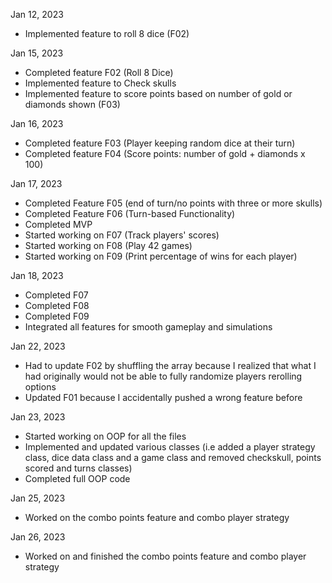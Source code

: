Jan 12, 2023

-   Implemented feature to roll 8 dice (F02)

Jan 15, 2023

-   Completed feature F02 (Roll 8 Dice)
-   Implemented feature to Check skulls
-   Implemented feature to score points based on number of gold or diamonds shown (F03)

Jan 16, 2023

-   Completed feature F03 (Player keeping random dice at their turn)
-   Completed feature F04 (Score points: number of gold + diamonds x 100)

Jan 17, 2023

-   Completed Feature F05 (end of turn/no points with three or more skulls)
-   Completed Feature F06 (Turn-based Functionality)
-   Completed MVP
-   Started working on F07 (Track players' scores)
-   Started working on F08 (Play 42 games)
-   Started working on F09 (Print percentage of wins for each player)

Jan 18, 2023

-   Completed F07
-   Completed F08
-   Completed F09
-   Integrated all features for smooth gameplay and simulations

Jan 22, 2023

-   Had to update F02 by shuffling the array because I realized that what I had originally would not be able to fully randomize players rerolling options
-   Updated F01 because I accidentally pushed a wrong feature before

Jan 23, 2023
-   Started working on OOP for all the files
-   Implemented and updated various classes (i.e added a player strategy class, dice data class and a game class and removed checkskull, points scored and turns classes)
-   Completed full OOP code

Jan 25, 2023
-   Worked on the combo points feature and combo player strategy

Jan 26, 2023
-   Worked on and finished the combo points feature and combo player strategy